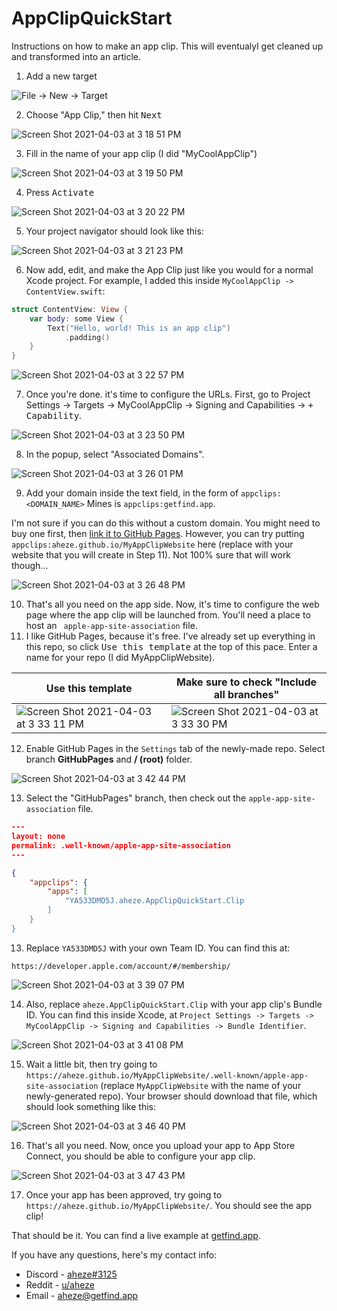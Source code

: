 # AppClipQuickStart
Instructions on how to make an app clip. This will eventualyl get cleaned up and transformed into an article.

1. Add a new target

![File -> New -> Target](https://user-images.githubusercontent.com/49819455/113492885-d6ce2380-948f-11eb-8b3d-6f4d564eacd4.png)


2. Choose "App Clip," then hit <kbd>Next</kbd>

![Screen Shot 2021-04-03 at 3 18 51 PM](https://user-images.githubusercontent.com/49819455/113492895-e77e9980-948f-11eb-8c5e-9974ce7543eb.png)

3. Fill in the name of your app clip (I did "MyCoolAppClip")
 
![Screen Shot 2021-04-03 at 3 19 50 PM](https://user-images.githubusercontent.com/49819455/113492918-0a10b280-9490-11eb-9c40-7acc6852de6a.png)

4. Press <kbd>Activate</kbd>

![Screen Shot 2021-04-03 at 3 20 22 PM](https://user-images.githubusercontent.com/49819455/113492955-30cee900-9490-11eb-8797-d02248c7046d.png)

5. Your project navigator should look like this:

![Screen Shot 2021-04-03 at 3 21 23 PM](https://user-images.githubusercontent.com/49819455/113492965-46dca980-9490-11eb-9145-1e1534d7ca5d.png)

6. Now add, edit, and make the App Clip just like you would for a normal Xcode project. For example, I added this inside `MyCoolAppClip -> ContentView.swift`:

```swift
struct ContentView: View {
    var body: some View {
        Text("Hello, world! This is an app clip")
            .padding()
    }
}
```

![Screen Shot 2021-04-03 at 3 22 57 PM](https://user-images.githubusercontent.com/49819455/113492987-7a1f3880-9490-11eb-956e-8c4c8b28211a.png)

7. Once you're done. it's time to configure the URLs. First, go to Project Settings -> Targets -> MyCoolAppClip -> Signing and Capabilities -> <kbd>+ Capability</kbd>.

![Screen Shot 2021-04-03 at 3 23 50 PM](https://user-images.githubusercontent.com/49819455/113493011-af2b8b00-9490-11eb-9d7b-bb2e138254f1.png)
 

8. In the popup, select "Associated Domains".

![Screen Shot 2021-04-03 at 3 26 01 PM](https://user-images.githubusercontent.com/49819455/113493036-ef8b0900-9490-11eb-83bb-3ba7ae2bfb36.png)

9. Add your domain inside the text field, in the form of `appclips:<DOMAIN_NAME>` Mines is `appclips:getfind.app`.

I'm not sure if you can do this without a custom domain. You might need to buy one first, then [link it to GitHub Pages](https://docs.github.com/en/pages/configuring-a-custom-domain-for-your-github-pages-site/about-custom-domains-and-github-pages). However, you can try putting `appclips:aheze.github.io/MyAppClipWebsite` here (replace with your website that you will create in Step 11). Not 100% sure that will work though...

![Screen Shot 2021-04-03 at 3 26 48 PM](https://user-images.githubusercontent.com/49819455/113493049-07fb2380-9491-11eb-824a-d7f478c21b6a.png)


10. That's all you need on the app side. Now, it's time to configure the web page where the app clip will be launched from. You'll need a place to host an ` apple-app-site-association` file.
11. I like GitHub Pages, because it's free. I've already set up everything in this repo, so click <kbd>Use this template</kbd> at the top of this pace. Enter a name for your repo (I did MyAppClipWebsite).

Use this template | Make sure to check "Include all branches"
--- | ---
![Screen Shot 2021-04-03 at 3 33 11 PM](https://user-images.githubusercontent.com/49819455/113493177-10a02980-9492-11eb-91a0-e4570dd24d96.png) | ![Screen Shot 2021-04-03 at 3 33 30 PM](https://user-images.githubusercontent.com/49819455/113493178-139b1a00-9492-11eb-9d63-644254c7da91.png)

12. Enable GitHub Pages in the `Settings` tab of the newly-made repo. Select branch **GitHubPages** and **/ (root)** folder.


![Screen Shot 2021-04-03 at 3 42 44 PM](https://user-images.githubusercontent.com/49819455/113493340-4265c000-9493-11eb-8e35-9ca5c600d799.png)


13. Select the "GitHubPages" branch, then check out the `apple-app-site-association` file.


```JSON
---
layout: none
permalink: .well-known/apple-app-site-association
---

{
    "appclips": {
        "apps": [
            "YA533DMD5J.aheze.AppClipQuickStart.Clip
        ]
    }
}
```

13. Replace `YA533DMD5J` with your own Team ID. You can find this at:

```
https://developer.apple.com/account/#/membership/
```

![Screen Shot 2021-04-03 at 3 39 07 PM](https://user-images.githubusercontent.com/49819455/113493284-daaf7500-9492-11eb-95d1-505b59906765.png)


14. Also, replace `aheze.AppClipQuickStart.Clip` with your app clip's Bundle ID. You can find this inside Xcode, at `Project Settings -> Targets -> MyCoolAppClip -> Signing and Capabilities -> Bundle Identifier`.

![Screen Shot 2021-04-03 at 3 41 08 PM](https://user-images.githubusercontent.com/49819455/113493310-0599c900-9493-11eb-8ad3-5bd594126261.png)

15. Wait a little bit, then try going to `https://aheze.github.io/MyAppClipWebsite/.well-known/apple-app-site-association` (replace `MyAppClipWebsite` with the name of your newly-generated repo). Your browser should download that file, which should look something like this:

![Screen Shot 2021-04-03 at 3 46 40 PM](https://user-images.githubusercontent.com/49819455/113493402-d5065f00-9493-11eb-9faf-d990dabc52c7.png)

16. That's all you need. Now, once you upload your app to App Store Connect, you should be able to configure your app clip.

![Screen Shot 2021-04-03 at 3 47 43 PM](https://user-images.githubusercontent.com/49819455/113493415-f404f100-9493-11eb-8817-d64f2b7c7579.png)

17. Once your app has been approved, try going to `https://aheze.github.io/MyAppClipWebsite/`. You should see the app clip!

That should be it. You can find a live example at [getfind.app](https://getfind.app/).

If you have any questions, here's my contact info:

- Discord - [aheze#3125](https://discord.com/users/743230678795288637)
- Reddit - [u/aheze](https://www.reddit.com/user/aheze)
- Email - [aheze@getfind.app](mailto:aheze@getfind.app)



